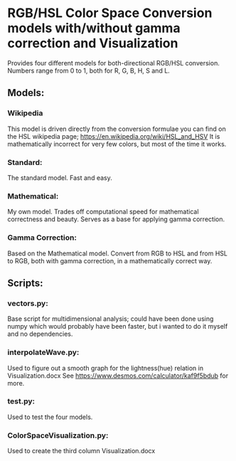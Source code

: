 # RGB/HSL Color Space Conversion models with/without gamma correction and Visualization #

 Provides four different models for both-directional RGB/HSL conversion.
 Numbers range from 0 to 1, both for R, G, B, H, S and L.
 
## Models: ##
### Wikipedia

This model is driven directly from the conversion formulae you can find on the HSL wikipedia page;
https://en.wikipedia.org/wiki/HSL_and_HSV
It is mathematically incorrect for very few colors, but most of the time it works.
 
### Standard: ###

The standard model.
Fast and easy.
 
### Mathematical: ###

My own model. Trades off computational speed for mathematical correctness and beauty.
Serves as a base for applying gamma correction.
 
### Gamma Correction: ###

Based on the Mathematical model.
Convert from RGB to HSL and from HSL to RGB, both with gamma correction, in a mathematically correct way.
  
  
## Scripts: ##

### vectors.py: ###

Base script for multidimensional analysis;
could have been done using numpy which would probably have been faster, but i wanted to do it myself and no dependencies.
  
### interpolateWave.py: ###

Used to figure out a smooth graph for the lightness(hue) relation in Visualization.docx
See https://www.desmos.com/calculator/kaf9f5bdub for more.
    
### test.py: ###

Used to test the four models.
    
### ColorSpaceVisualization.py: ###

Used to create the third column Visualization.docx